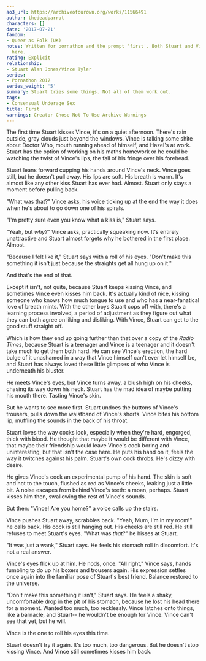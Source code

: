 ```yaml
---
ao3_url: https://archiveofourown.org/works/11566491
author: thedeadparrot
characters: []
date: '2017-07-21'
fandom:
- Queer as Folk (UK)
notes: Written for pornathon and the prompt 'first'. Both Stuart and Vince are fourteen
  here.
rating: Explicit
relationship:
- Stuart Alan Jones/Vince Tyler
series:
- Pornathon 2017
series_weight: '5'
summary: Stuart tries some things. Not all of them work out.
tags:
- Consensual Underage Sex
title: First
warnings: Creator Chose Not To Use Archive Warnings
---
```


The first time Stuart kisses Vince, it's on a quiet afternoon. There's rain outside, gray clouds just beyond the windows. Vince is talking some shite about Doctor Who, mouth running ahead of himself, and Hazel's at work. Stuart has the option of working on his maths homework or he could be watching the twist of Vince's lips, the fall of his fringe over his forehead.

Stuart leans forward cupping his hands around Vince's neck. Vince goes still, but he doesn't pull away. His lips are soft. His breath is warm. It's almost like any other kiss Stuart has ever had. Almost. Stuart only stays a moment before pulling back.

"What was that?" Vince asks, his voice ticking up at the end the way it does when he's about to go down one of his spirals.

"I'm pretty sure even you know what a kiss is," Stuart says.

"Yeah, but *why?*" Vince asks, practically squeaking now. It's entirely unattractive and Stuart almost forgets why he bothered in the first place. Almost.

"Because I felt like it," Stuart says with a roll of his eyes. "Don't make this something it isn't just because the straights get all hung up on it." 

And that's the end of that.

Except it isn't, not quite, because Stuart keeps kissing Vince, and sometimes Vince even kisses him back. It's actually kind of nice, kissing someone who knows how much tongue to use and who has a near\-fanatical love of breath mints. With the other boys Stuart cops off with, there's a learning process involved, a period of adjustment as they figure out what they can both agree on liking and disliking. With Vince, Stuart can get to the good stuff straight off.

Which is how they end up going further than that over a copy of the *Radio Times*, because Stuart is a teenager and Vince is a teenager and it doesn't take much to get them both hard. He can see Vince's erection, the hard bulge of it unashamed in a way that Vince himself can't ever let himself be, and Stuart has always loved these little glimpses of who Vince is underneath his bluster. 

He meets Vince's eyes, but Vince turns away, a blush high on his cheeks, chasing its way down his neck. Stuart has the mad idea of maybe putting his mouth there. Tasting Vince's skin.

But he wants to see more first. Stuart undoes the buttons of Vince's trousers, pulls down the waistband of Vince's shorts. Vince bites his bottom lip, muffling the sounds in the back of his throat.

Stuart loves the way cocks look, especially when they're hard, engorged, thick with blood. He thought that maybe it would be different with Vince, that maybe their friendship would leave Vince's cock boring and uninteresting, but that isn't the case here. He puts his hand on it, feels the way it twitches against his palm. Stuart's own cock throbs. He's dizzy with desire.

He gives Vince's cock an experimental pump of his hand. The skin is soft and hot to the touch, flushed as red as Vince's cheeks, leaking just a little bit. A noise escapes from behind Vince's teeth: a moan, perhaps. Stuart kisses him then, swallowing the rest of Vince's sounds.

But then: "Vince! Are you home?" a voice calls up the stairs.

Vince pushes Stuart away, scrabbles back. "Yeah, Mum, I'm in my room!" he calls back. His cock is still hanging out. His cheeks are still red. He still refuses to meet Stuart's eyes. "What was *that*?" he hisses at Stuart.

"It was just a wank," Stuart says. He feels his stomach roll in discomfort. It's not a real answer.

Vince's eyes flick up at him. He nods, once. "All right," Vince says, hands fumbling to do up his boxers and trousers again. His expression settles once again into the familiar pose of Stuart's best friend. Balance restored to the universe.

"Don't make this something it isn't," Stuart says. He feels a shaky, uncomfortable drop in the pit of his stomach, because he lost his head there for a moment. Wanted too much, too recklessly. Vince latches onto things, like a barnacle, and Stuart\-\- he wouldn't be enough for Vince. Vince can't see that yet, but he will.

Vince is the one to roll his eyes this time.

Stuart doesn't try it again. It's too much, too dangerous. But he doesn't stop kissing Vince. And Vince still sometimes kisses him back.